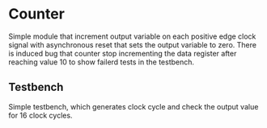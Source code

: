 # Counter
Simple module that increment output variable on each positive edge
clock signal with asynchronous reset that sets the output variable
to zero. There is induced bug that counter stop incrementing the data
register after reaching value 10 to show failerd tests in the testbench.

## Testbench
Simple testbench, which generates clock cycle and check the output value
for 16 clock cycles.
